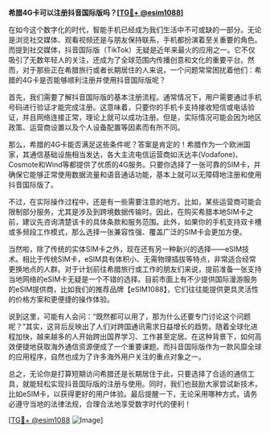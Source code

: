 **希腊4G卡可以注册抖音国际版吗？[[TG💪+ @esim1088](https://t.me/s/esim1088)]**

在如今这个数字化的时代，智能手机已经成为我们生活中不可或缺的一部分。无论是浏览社交媒体、观看视频还是与朋友保持联系，手机都扮演着至关重要的角色。而提到社交媒体，抖音国际版（TikTok）无疑是近年来最火的应用之一。它不仅吸引了无数年轻人的关注，还成为了全球范围内传播创意和文化的重要平台。然而，对于那些正在希腊旅行或者长期居住的人来说，一个问题常常困扰着他们：希腊的4G卡是否能够顺利注册并使用抖音国际版呢？

首先，我们需要了解抖音国际版的基本注册流程。通常情况下，用户需要通过手机号码进行验证才能完成注册。这意味着，只要你的手机卡支持接收短信或电话验证，并且网络连接正常，理论上就可以成功注册。但是，实际情况可能会因为地区政策、运营商设置以及个人设备配置等因素而有所不同。

那么，希腊的4G卡能否满足这些条件呢？答案是肯定的！希腊作为一个欧洲国家，其通信基础设施相当发达，各大主流电信运营商如沃达丰(Vodafone)、Cosmote和Wind等都提供了优质的4G服务。只要你选择了一张可靠的SIM卡，并确保它能够正常使用数据流量和语音通话功能，基本上就可以无障碍地注册和使用抖音国际版了。

不过，在实际操作过程中，还是有一些需要注意的地方。比如，某些运营商可能会限制部分服务，尤其是涉及到跨境数据传输时。因此，在购买希腊本地SIM卡之前，建议先咨询清楚该卡的具体条款和服务范围。此外，如果你的手机支持双卡槽或多频段工作模式，那么选择一张兼容性强、覆盖广泛的SIM卡会更加方便。

当然啦，除了传统的实体SIM卡之外，现在还有另一种新兴的选择——eSIM技术。相比于传统SIM卡，eSIM具有体积小、无需物理插拔等特点，非常适合经常更换地点的人群。对于计划前往希腊旅行或工作的朋友们来说，提前准备一张支持当地网络的eSIM卡无疑是一个不错的选择。目前市面上有不少提供国际漫游服务的eSIM提供商，比如我们的推荐品牌【eSIM1088】，它们往往能提供更具灵活性的价格方案和更便捷的操作体验。

说到这里，可能有人会问：“既然都可以用了，那为什么还要专门讨论这个问题呢？”其实，这背后反映出了人们对跨国通讯需求日益增长的趋势。随着全球化进程加快，越来越多的人开始跨出国界学习、工作甚至定居。在这种背景下，如何高效便捷地获取海外通信资源便成了一个重要课题。而抖音国际版作为一款风靡全球的应用程序，自然也成为了许多海外用户关注的重点对象之一。

总之，无论你是打算短期访问希腊还是长期居住于此，只要选择了合适的通信工具，就能轻松实现抖音国际版的注册与使用。同时，我们也鼓励大家尝试新技术，比如eSIM卡，以获得更好的用户体验。最后提醒一下，无论采用哪种方式，请务必遵守当地的法律法规，合理合法地享受数字时代的便利！

[[TG💪+ @esim1088](https://t.me/s/esim1088) ![Image](https://i.postimg.cc/4NQfJmqS/Snipaste-2025-05-13-00-14-12.png)]